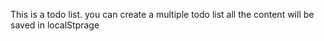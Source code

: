 This is a todo list. 
you can create a multiple todo list
all the content will be saved in localStprage
